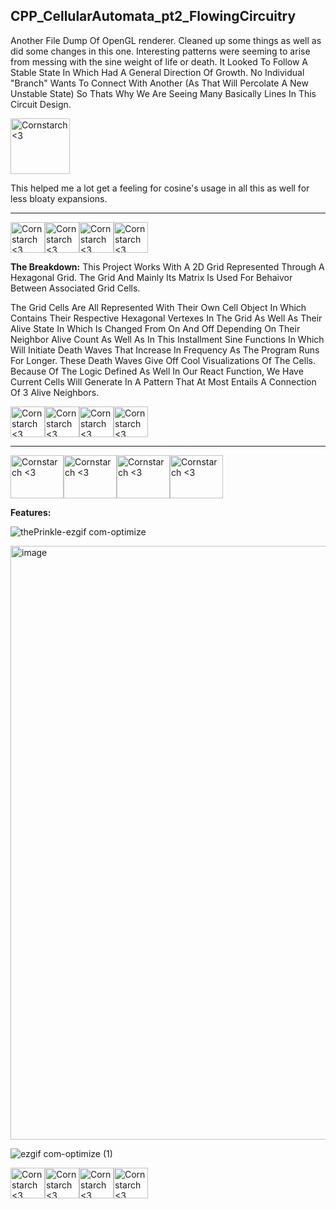 **CPP_CellularAutomata_pt2_FlowingCircuitry**
-----------------------
Another File Dump Of OpenGL renderer. Cleaned up some things as well as did some changes in this one. Interesting patterns were seeming to arise from messing with the sine weight of life or death. It Looked To Follow A Stable State In Which Had A General Direction Of Growth. No Individual "Branch" Wants To Connect With Another (As That Will Percolate A New Unstable State) So Thats Why We Are Seeing Many Basically Lines In This Circuit Design.

<img src="https://github.com/Kingerthanu/CPP_CellularAutomata_pt2_FlowingCircuitry/assets/76754592/b8738334-f6e0-40c1-b152-699d03abb5cc" alt="Cornstarch <3" width="95" height="89">

 This helped me a lot get a feeling for cosine's usage in all this as well for less bloaty expansions.

----------------------------------------------------------------------------

<img src="https://github.com/Kingerthanu/CPP_CellularAutomata_pt2_FlowingCircuitry/assets/76754592/8bf1a4d0-e437-4864-ad6f-c3f9b23776af" alt="Cornstarch <3" width="55" height="49"><img src="https://github.com/Kingerthanu/CPP_CellularAutomata_pt2_FlowingCircuitry/assets/76754592/8bf1a4d0-e437-4864-ad6f-c3f9b23776af" alt="Cornstarch <3" width="55" height="49"><img src="https://github.com/Kingerthanu/CPP_CellularAutomata_pt2_FlowingCircuitry/assets/76754592/8bf1a4d0-e437-4864-ad6f-c3f9b23776af" alt="Cornstarch <3" width="55" height="49"><img src="https://github.com/Kingerthanu/CPP_CellularAutomata_pt2_FlowingCircuitry/assets/76754592/8bf1a4d0-e437-4864-ad6f-c3f9b23776af" alt="Cornstarch <3" width="55" height="49">


**The Breakdown:**
 This Project Works With A 2D Grid Represented Through A Hexagonal Grid. The Grid And Mainly Its Matrix Is Used For Behaivor Between Associated Grid Cells.

 The Grid Cells Are All Represented With Their Own Cell Object In Which Contains Their Respective Hexagonal Vertexes In The Grid As Well As Their Alive State In Which Is Changed From On And Off Depending On Their Neighbor Alive Count As Well As In This Installment Sine Functions In Which Will Initiate Death Waves That Increase In Frequency As The Program Runs For Longer. These Death Waves Give Off Cool Visualizations Of The Cells. Because Of The Logic Defined As Well In Our React Function, We Have Current Cells Will Generate In A Pattern That At Most Entails A Connection Of 3 Alive Neighbors.


<img src="https://github.com/Kingerthanu/CPP_CellularAutomata_pt2_FlowingCircuitry/assets/76754592/06482a50-ddba-44ff-aed5-d97c381d5d43" alt="Cornstarch <3" width="55" height="49"><img src="https://github.com/Kingerthanu/CPP_CellularAutomata_pt2_FlowingCircuitry/assets/76754592/06482a50-ddba-44ff-aed5-d97c381d5d43" alt="Cornstarch <3" width="55" height="49"><img src="https://github.com/Kingerthanu/CPP_CellularAutomata_pt2_FlowingCircuitry/assets/76754592/06482a50-ddba-44ff-aed5-d97c381d5d43" alt="Cornstarch <3" width="55" height="49"><img src="https://github.com/Kingerthanu/CPP_CellularAutomata_pt2_FlowingCircuitry/assets/76754592/06482a50-ddba-44ff-aed5-d97c381d5d43" alt="Cornstarch <3" width="55" height="49">


------------------------------------------------------------------------------

<img src="https://github.com/Kingerthanu/CPP_CellularAutomata_pt2_FlowingCircuitry/assets/76754592/9bc5cc1d-cef7-4da0-8c6f-df558dd183e8" alt="Cornstarch <3" width="85" height="69"><img src="https://github.com/Kingerthanu/CPP_CellularAutomata_pt2_FlowingCircuitry/assets/76754592/9bc5cc1d-cef7-4da0-8c6f-df558dd183e8" alt="Cornstarch <3" width="85" height="69"><img src="https://github.com/Kingerthanu/CPP_CellularAutomata_pt2_FlowingCircuitry/assets/76754592/9bc5cc1d-cef7-4da0-8c6f-df558dd183e8" alt="Cornstarch <3" width="85" height="69"><img src="https://github.com/Kingerthanu/CPP_CellularAutomata_pt2_FlowingCircuitry/assets/76754592/9bc5cc1d-cef7-4da0-8c6f-df558dd183e8" alt="Cornstarch <3" width="85" height="69">


**Features:**

![thePrinkle-ezgif com-optimize](https://github.com/Kingerthanu/CPP_CellularAutomata_pt2_FlowingCircuitry/assets/76754592/7a281e6b-27f8-4e0d-bb50-41a2cb2d8ab1)

<img width="950" alt="image" src="https://github.com/Kingerthanu/CPP_CellularAutomata_pt2_FlowingCircuitry/assets/76754592/e93b7b2d-451a-4a08-98e0-5a29fd9cc792">

![ezgif com-optimize (1)](https://github.com/Kingerthanu/CPP_CellularAutomata_pt2_FlowingCircuitry/assets/76754592/9e55a5de-08c6-4b72-b21f-7c3e48ff35bf)


<img src="https://github.com/Kingerthanu/CPP_CellularAutomata_pt2_FlowingCircuitry/assets/76754592/3dffe04f-4f7e-44e2-bd07-0cd32096ee66" alt="Cornstarch <3" width="55" height="49"><img src="https://github.com/Kingerthanu/CPP_CellularAutomata_pt2_FlowingCircuitry/assets/76754592/3dffe04f-4f7e-44e2-bd07-0cd32096ee66" alt="Cornstarch <3" width="55" height="49"><img src="https://github.com/Kingerthanu/CPP_CellularAutomata_pt2_FlowingCircuitry/assets/76754592/3dffe04f-4f7e-44e2-bd07-0cd32096ee66" alt="Cornstarch <3" width="55" height="49"><img src="https://github.com/Kingerthanu/CPP_CellularAutomata_pt2_FlowingCircuitry/assets/76754592/3dffe04f-4f7e-44e2-bd07-0cd32096ee66" alt="Cornstarch <3" width="55" height="49">
